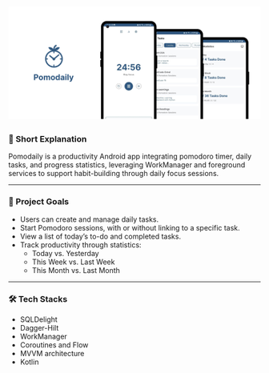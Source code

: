 # ![PomoDaily Banner](assets/pomodaily_banner.png)

### 📖 Short Explanation
Pomodaily is a productivity Android app integrating pomodoro timer, daily tasks, and progress statistics, leveraging WorkManager and foreground services to support habit-building through daily focus sessions.

---

### 🎯 Project Goals
- Users can create and manage daily tasks. 
- Start Pomodoro sessions, with or without linking to a specific task. 
- View a list of today’s to-do and completed tasks. 
- Track productivity through statistics:
    - Today vs. Yesterday
    - This Week vs. Last Week
    - This Month vs. Last Month

---

### 🛠️ Tech Stacks
- SQLDelight 
- Dagger-Hilt 
- WorkManager 
- Coroutines and Flow 
- MVVM architecture 
- Kotlin